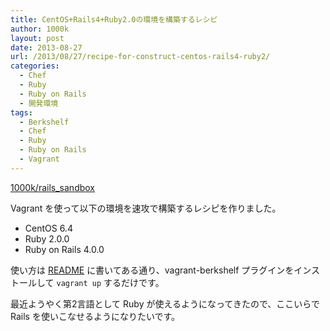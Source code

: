 ```yaml
---
title: CentOS+Rails4+Ruby2.0の環境を構築するレシピ
author: 1000k
layout: post
date: 2013-08-27
url: /2013/08/27/recipe-for-construct-centos-rails4-ruby2/
categories:
  - Chef
  - Ruby
  - Ruby on Rails
  - 開発環境
tags:
  - Berkshelf
  - Chef
  - Ruby
  - Ruby on Rails
  - Vagrant
---
```

<a href="https://github.com/1000k/rails_sandbox" onclick="_gaq.push(['_trackEvent', 'outbound-article', 'https://github.com/1000k/rails_sandbox', '1000k/rails_sandbox']);" >1000k/rails_sandbox</a>

Vagrant を使って以下の環境を速攻で構築するレシピを作りました。

  * CentOS 6.4
  * Ruby 2.0.0
  * Ruby on Rails 4.0.0

使い方は <a href="https://github.com/1000k/rails_sandbox/blob/master/README.md" onclick="_gaq.push(['_trackEvent', 'outbound-article', 'https://github.com/1000k/rails_sandbox/blob/master/README.md', 'README']);" >README</a> に書いてある通り、vagrant-berkshelf プラグインをインストールして `vagrant up` するだけです。

最近ようやく第2言語として Ruby が使えるようになってきたので、ここいらで Rails を使いこなせるようになりたいです。
